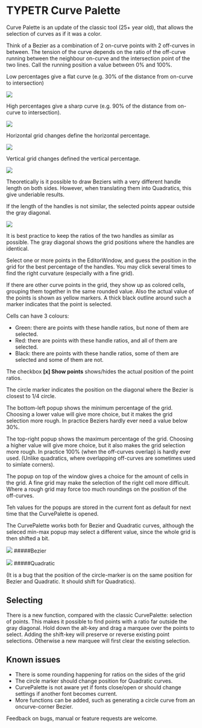 # TYPETR Curve Palette

Curve Palette is an update of the classic tool (25+ year old), that allows the selection of curves as if it was a color.

Think of a Bezier as a combination of 2 on-curve points with 2 off-curves in between. The tension of the curve depends on the ratio of the off-curve running between the neighbour on-curve and the intersection point of the two lines. Call the running position a value between 0% and 100%.

Low percentages give a flat curve (e.g. 30% of the distance from on-curve to intersection)

![](images/CP-O-flat.png)

High percentages give a sharp curve (e.g. 90% of the distance from on-curve to intersection).

![](images/CP-O-sharp.png)

Horizontal grid changes define the horizontal percentage.![](images/CP-O-horizontal.png)

Vertical grid changes defined the vertical percentage.![](images/CP-O-vertical.png)

Theoretically is it possible to draw Beziers with a very different handle length on both sides. However, when translating them into Quadratics, this give underiable results. 

If the length of the handles is not similar, the selected points appear outside the gray diagonal. 

![](images/CP-O-Uneven.png)

It is best practice to keep the ratios of the two handles as similar as possible. The gray diagonal shows the grid positions where the handles are identical.

Select one or more points in the EditorWindow, and guess the position in the grid for the best percentage of the handles. You may click several times to find the right curvature (especially with a fine grid). 

If there are other curve points in the grid, they show up as colored cells, grouping them together in the same rounded value. Also the actual value of the points is shown as yellow markers. A thick black outline around such a marker indicates that the point is selected.

Cells can have 3 colours:

* Green: there are points with these handle ratios, but none of them are selected.
* Red: there are points with these handle ratios, and all of them are selected.
* Black: there are points with these handle ratios, some of them are selected and some of them are not.

The checkbox **[x] Show points** shows/hides the actual position of the point ratios.

The circle marker indicates the position on the diagonal where the Bezier is closest to 1/4 circle. 

The bottom-left popup shows the minimum percentage of the grid. Choosing a lower value will give more choice, but it makes the grid selection more rough. In practice Beziers hardly ever need a value below 30%.

The top-right popup shows the maximum percentage of the grid. Choosing a higher value will give more choice, but it also makes the grid selection more rough. In practice 100% (when the off-curves overlap) is hardly ever used. (Unlike quadratics, where overlapping off-curves are sometimes used to simlate corners).

The popup on top of the window gives a choice for the amount of cells in the grid. A fine grid may make the selection of the right cell more difficult. Where a rough grid may force too much roundings on the position of the off-curves.

Teh values for the popups are stored in the current font as default for next time that the CurvePalette is opened.

The CurvePalette works both for Bezier and Quadratic curves, although the seleced min-max popup may select a different value, since the whole grid is then shifted a bit. 

![](images/CP-O-bezier.png)
#####Bezier
![](images/CP-O-quadratic.png)
#####Quadratic

(It is a bug that the position of the circle-marker is on the same position for Bezier and Quadratic. It should shift for Quadratics).

## Selecting

There is a new function, compared with the classic CurvePalette: selection of points. This makes it possible to find points with a ratio far outside the gray diagonal. Hold down the alt-key and drag a marquee over the points to select. Adding the shift-key will preserve or reverse existing point selections. Otherwise a new marquee will first clear the existing selection.

## Known issues

* There is some rounding happening for ratios on the sides of the grid
* The circle marker should change position for Quadratic curves.
* CurvePalette is not aware yet if fonts close/open or should change settings if another font becomes current.
* More functions can be added, such as generating a circle curve from an oncurve-corner Bezier.

Feedback on bugs, manual or feature requests are welcome.


